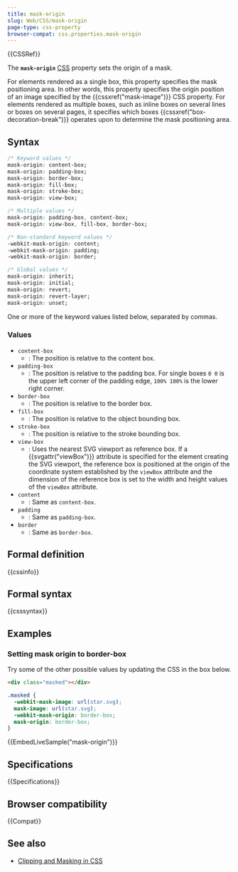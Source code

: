 ```yaml
---
title: mask-origin
slug: Web/CSS/mask-origin
page-type: css-property
browser-compat: css.properties.mask-origin
---
```


{{CSSRef}}

The **`mask-origin`** [CSS](/en-US/docs/Web/CSS) property sets the origin of a mask.

For elements rendered as a single box, this property specifies the mask positioning area. In other words, this property specifies the origin position of an image specified by the {{cssxref("mask-image")}} CSS property. For elements rendered as multiple boxes, such as inline boxes on several lines or boxes on several pages, it specifies which boxes {{cssxref("box-decoration-break")}} operates upon to determine the mask positioning area.

## Syntax

```css
/* Keyword values */
mask-origin: content-box;
mask-origin: padding-box;
mask-origin: border-box;
mask-origin: fill-box;
mask-origin: stroke-box;
mask-origin: view-box;

/* Multiple values */
mask-origin: padding-box, content-box;
mask-origin: view-box, fill-box, border-box;

/* Non-standard keyword values */
-webkit-mask-origin: content;
-webkit-mask-origin: padding;
-webkit-mask-origin: border;

/* Global values */
mask-origin: inherit;
mask-origin: initial;
mask-origin: revert;
mask-origin: revert-layer;
mask-origin: unset;
```

One or more of the keyword values listed below, separated by commas.

### Values

- `content-box`
  - : The position is relative to the content box.
- `padding-box`
  - : The position is relative to the padding box. For single boxes `0 0` is the upper left corner of the padding edge, `100% 100%` is the lower right corner.
- `border-box`
  - : The position is relative to the border box.
- `fill-box`
  - : The position is relative to the object bounding box.
- `stroke-box`
  - : The position is relative to the stroke bounding box.
- `view-box`
  - : Uses the nearest SVG viewport as reference box. If a {{svgattr("viewBox")}} attribute is specified for the element creating the SVG viewport, the reference box is positioned at the origin of the coordinate system established by the `viewBox` attribute and the dimension of the reference box is set to the width and height values of the `viewBox` attribute.
- `content`
  - : Same as `content-box`.
- `padding`
  - : Same as `padding-box`.
- `border`
  - : Same as `border-box`.

## Formal definition

{{cssinfo}}

## Formal syntax

{{csssyntax}}

## Examples

### Setting mask origin to border-box

Try some of the other possible values by updating the CSS in the box below.

```html live-sample___mask-origin
<div class="masked"></div>
```

```css live-sample___mask-origin
.masked {
  -webkit-mask-image: url(star.svg);
  mask-image: url(star.svg);
  -webkit-mask-origin: border-box;
  mask-origin: border-box;
}
```

{{EmbedLiveSample("mask-origin")}}

## Specifications

{{Specifications}}

## Browser compatibility

{{Compat}}

## See also

- [Clipping and Masking in CSS](https://css-tricks.com/clipping-masking-css/)
